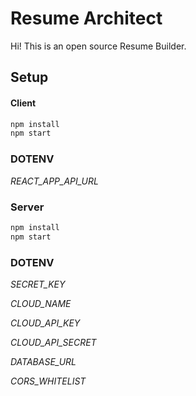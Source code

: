 # Resume Architect

Hi! This is an open source Resume Builder.

## Setup

#### Client

```sh
npm install
npm start
```

### DOTENV

_REACT_APP_API_URL_


### Server

```sh
npm install
npm start
```

### DOTENV

_SECRET_KEY_

_CLOUD_NAME_

_CLOUD_API_KEY_

_CLOUD_API_SECRET_

_DATABASE_URL_

_CORS_WHITELIST_
